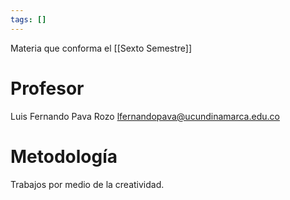 ```yaml
---
tags: []
---
```

Materia que conforma el [[Sexto Semestre]]

# Profesor
Luis Fernando Pava Rozo
lfernandopava@ucundinamarca.edu.co

# Metodología
Trabajos por medio de la creatividad.